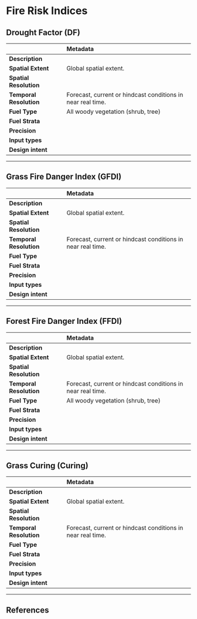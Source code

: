 # Fire Risk Indices

## Drought Factor (DF)

| | Metadata |
| :--- | :--- | 
|  **Description** |   |
| **Spatial Extent** | Global spatial extent. |
| **Spatial Resolution** |   |
| **Temporal Resolution** | Forecast, current or hindcast conditions in near real time. |
| **Fuel Type** | All woody vegetation (shrub, tree) |
| **Fuel Strata**  |   |
| **Precision** |   |
| **Input types**  |   |
| **Design intent** |   |
---

## Grass Fire Danger Index (GFDI)
| | Metadata |
| :--- | :--- | 
|  **Description** |   |
| **Spatial Extent** | Global spatial extent. |
| **Spatial Resolution** |   |
| **Temporal Resolution** | Forecast, current or hindcast conditions in near real time. |
| **Fuel Type** |  |
| **Fuel Strata**  |   |
| **Precision** |   |
| **Input types**  |   |
| **Design intent** |   |
---

## Forest Fire Danger Index (FFDI)
| | Metadata |
| :--- | :--- | 
|  **Description** |   |
| **Spatial Extent** | Global spatial extent. |
| **Spatial Resolution** |   |
| **Temporal Resolution** | Forecast, current or hindcast conditions in near real time. |
| **Fuel Type** | All woody vegetation (shrub, tree) |
| **Fuel Strata**  |   |
| **Precision** |   |
| **Input types**  |   |
| **Design intent** |   |
---

## Grass Curing (Curing)
| | Metadata |
| :--- | :--- | 
|  **Description** |   |
| **Spatial Extent** | Global spatial extent. |
| **Spatial Resolution** |   |
| **Temporal Resolution** | Forecast, current or hindcast conditions in near real time. |
| **Fuel Type** |  |
| **Fuel Strata**  |   |
| **Precision** |   |
| **Input types**  |   |
| **Design intent** |   |
---
<style>
@media all {
  .apa,     .apa ul,     .apa ol,     .apa dl,
  .ref-apa, .ref-apa ul, .ref-apa ol, .ref-apa dl,
  .apa-ref, .apa-ref ul, .apa-ref ol, .apa-ref dl,
  .refapa,  .refapa ul,  .refapa ol,  .refapa dl,
  .aparef,  .aparef ul,  .aparef ol,  .aparef dl{
  padding-left: 0;margin-left: 0;       
  }
  .apa li,
  .ref-apa li,
  .refapa li,
  .apa-ref li,
  .aparef li{
  list-style-type: none;
  }
  .apa p,     .apa li,     .apa dd,
  .ref-apa p, .ref-apa li, .ref-apa dd,
  .refapa p,  .refapa li,  .refapa dd,
  .apa-ref p, .apa-ref li, .apa-ref dd,
  .aparef p,  .aparef li,  .aparef dd{
  margin-left:   2em;
  text-indent:  -2em;
  margin-top: 1em;
  margin-bottom: 1em;
  }
  .ref-apa dt{
  font-size: 1.5em;
  font-weight: bold;
  margin: .83em 0;
  }
}
@media print {
  
  .apa p,     .apa li,     .apa dd,
  .ref-apa p, .ref-apa li, .ref-apa dd,
  .refapa p,  .refapa li,  .refapa dd,
  .apa-ref p, .apa-ref li, .apa-ref dd,
  .aparef p,  .aparef li,  .aparef dd{
  margin-left:   .5in;
  text-indent:  -.5in;
  margin-top: 1em;
  margin-bottom: 1em;
  }
  
}
</style>
## References

<div class="apa-ref" markdown="1">
</div>